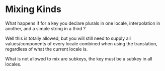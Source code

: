 # Mixing Kinds

What happens if for a key you declare plurals in one locale, interpolation in another, and a simple string in a third ?

Well this is totally allowed, but you will still need to supply all values/components of every locale combined when using the translation, regardless of what the current locale is.

What is not allowed to mix are subkeys, the key must be a subkey in all locales.
